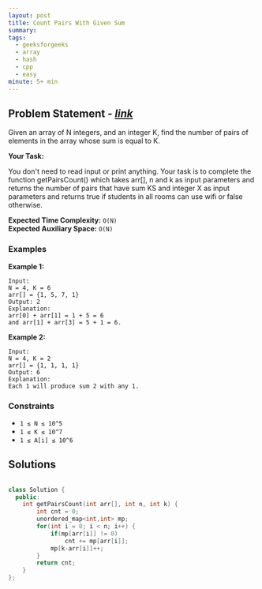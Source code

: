 ```yaml
---
layout: post
title: Count Pairs With Given Sum
summary:
tags:
  - geeksforgeeks
  - array
  - hash
  - cpp
  - easy
minute: 5+ min
---
```


## Problem Statement - [_link_](https://practice.geeksforgeeks.org/problems/count-pairs-with-given-sum5022/1s)

Given an array of N integers, and an integer K, find the number of pairs of elements in the array whose sum is equal to K.

**Your Task:**

You don't need to read input or print anything. Your task is to complete the function getPairsCount() which takes arr[], n and k as input parameters and returns the number of pairs that have sum KS and integer X as input parameters and returns true if students in all rooms can use wifi or false otherwise.

**Expected Time Complexity:** `O(N)`  
**Expected Auxiliary Space:** `O(N)`

### Examples

**Example 1:**

```
Input:
N = 4, K = 6
arr[] = {1, 5, 7, 1}
Output: 2
Explanation: 
arr[0] + arr[1] = 1 + 5 = 6 
and arr[1] + arr[3] = 5 + 1 = 6.
```

**Example 2:**

```
Input:
N = 4, K = 2
arr[] = {1, 1, 1, 1}
Output: 6
Explanation: 
Each 1 will produce sum 2 with any 1.
```

### Constraints

- `1 ≤ N ≤ 10^5`
- `1 ≤ K ≤ 10^7`
- `1 ≤ A[i] ≤ 10^6`

## Solutions

```cpp

class Solution {
  public:
    int getPairsCount(int arr[], int n, int k) {
        int cnt = 0;
        unordered_map<int,int> mp;
        for(int i = 0; i < n; i++) {
            if(mp[arr[i]] != 0) 
                cnt += mp[arr[i]];
            mp[k-arr[i]]++;
        }
        return cnt;
    }
};

```
